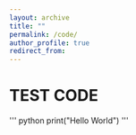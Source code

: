 ```yaml
---
layout: archive
title: ""
permalink: /code/
author_profile: true
redirect_from: 
---
```


# TEST CODE

''' python
print("Hello World")
'''
